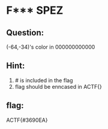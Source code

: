 # F\*\*\* SPEZ
## Question:
(-64,-34)'s color in 000000000000
## Hint:
1) \# is included in the flag
2) flag should be enncased in ACTF{}
## flag:
ACTF{#3690EA}
